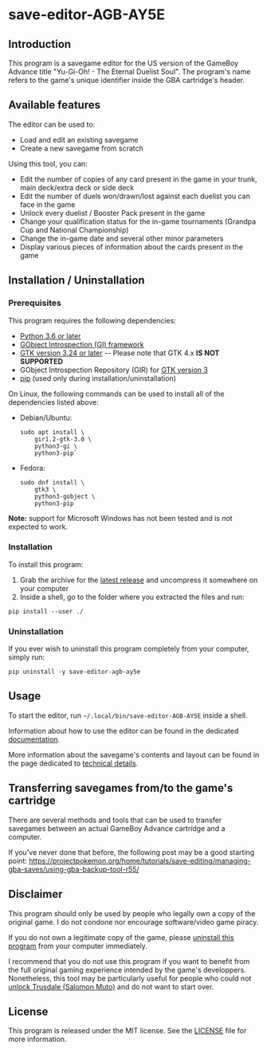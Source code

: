# save-editor-AGB-AY5E

## Introduction

This program is a savegame editor for the US version of the GameBoy Advance title "Yu-Gi-Oh! - The Eternal Duelist Soul".
The program's name refers to the game's unique identifier inside the GBA cartridge's header.


## Available features

The editor can be used to:

*   Load and edit an existing savegame
*   Create a new savegame from scratch

Using this tool, you can:

*   Edit the number of copies of any card present in the game in your trunk, main deck/extra deck or side deck
*   Edit the number of duels won/drawn/lost against each duelist you can face in the game
*   Unlock every duelist / Booster Pack present in the game
*   Change your qualification status for the in-game tournaments (Grandpa Cup and National Championship)
*   Change the in-game date and several other minor parameters
*   Display various pieces of information about the cards present in the game


## Installation / Uninstallation

### Prerequisites

This program requires the following dependencies:

*   [Python 3.6 or later](https://www.python.org/downloads/)
*   [GObject Introspection (GI) framework](https://gi.readthedocs.io/en/latest/)
*   [GTK version 3.24 or later](https://www.gtk.org/) -- Please note that GTK 4.x **IS NOT SUPPORTED**
*   GObject Introspection Repository (GIR) for [GTK version 3](https://www.gtk.org/)
*   [pip](https://pip.pypa.io/en/stable/) (used only during installation/uninstallation)

On Linux, the following commands can be used to install all of the dependencies listed above:

*   Debian/Ubuntu:

        sudo apt install \
            gir1.2-gtk-3.0 \
            python3-gi \
            python3-pip`

*   Fedora:

        sudo dnf install \
            gtk3 \
            python3-gobject \
            python3-pip

**Note:** support for Microsoft Windows has not been tested and is not expected to work.

### Installation

To install this program:

1.  Grab the archive for the [latest release](https://github.com/fpoirotte/save-editor-AGB-AY5E/releases/latest/) and uncompress it somewhere on your computer
2.  Inside a shell, go to the folder where you extracted the files and run:

```
pip install --user ./
```

### Uninstallation

If you ever wish to uninstall this program completely from your computer, simply run:

```
pip uninstall -y save-editor-agb-ay5e
```


## Usage

To start the editor, run `~/.local/bin/save-editor-AGB-AY5E` inside a shell.

Information about how to use the editor can be found in the dedicated [documentation](./docs/Usage.md).

More information about the savegame's contents and layout can be found in the page dedicated to [technical details](./docs/TechnicalDetails.md).

## Transferring savegames from/to the game's cartridge

There are several methods and tools that can be used to transfer savegames between an actual GameBoy Advance cartridge and a computer.

If you've never done that before, the following post may be a good starting point:
https://projectpokemon.org/home/tutorials/save-editing/managing-gba-saves/using-gba-backup-tool-r55/


## Disclaimer

This program should only be used by people who legally own a copy of the original game.
I do not condone nor encourage software/video game piracy.

If you do not own a legitimate copy of the game, please [uninstall this program](#uninstallation) from your computer immediately.

I recommend that you do not use this program if you want to benefit from the full original gaming experience intended by the game's developpers.
Nonetheless, this tool may be particularly useful for people who could not [unlock Trusdale (Salomon Muto)](./docs/Usage.md#how-can-i-unlock-trusdale--salomon-muto) and do not want to start over.


## License

This program is released under the MIT license.
See the [LICENSE](./LICENSE) file for more information.

